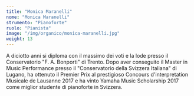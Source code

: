 ```yaml
---
title: "Monica Maranelli"
nome: "Monica Maranelli"
strumento: "Pianoforte"
ruolo: "Pianista"
image: "/img/organico/monica-maranelli.jpg"
weight: 13
---
```


A diciotto anni si diploma con il massimo dei voti e la lode presso il Conservatorio "F. A. Bonporti" di Trento. Dopo aver conseguito il Master in Music Performance presso il "Conservatorio della Svizzera Italiana" di Lugano, ha ottenuto il Premier Prix al prestigioso Concours d'interpretation Musicale de Lausanne 2017 e ha vinto Yamaha Music Scholarship 2017 come miglior studente di pianoforte in Svizzera.
